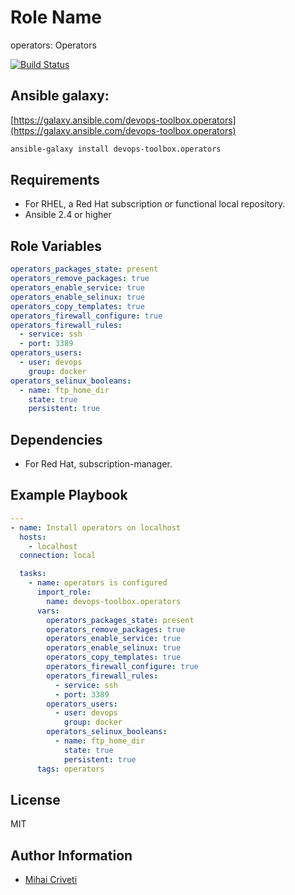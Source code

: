 Role Name
=========

operators: Operators

[![Build Status](https://travis-ci.org/cmihai-ansible/operators.svg?branch=master)](https://travis-ci.org/cmihai-ansible/operators)

Ansible galaxy:
---------------

[https://galaxy.ansible.com/devops-toolbox.operators](https://galaxy.ansible.com/devops-toolbox.operators)

```bash
ansible-galaxy install devops-toolbox.operators
```

Requirements
------------

- For RHEL, a Red Hat subscription or functional local repository.
- Ansible 2.4 or higher

Role Variables
--------------

```yaml
operators_packages_state: present
operators_remove_packages: true
operators_enable_service: true
operators_enable_selinux: true
operators_copy_templates: true
operators_firewall_configure: true
operators_firewall_rules:
  - service: ssh
  - port: 3389
operators_users:
  - user: devops
    group: docker
operators_selinux_booleans:
  - name: ftp_home_dir
    state: true
    persistent: true
```

Dependencies
------------

- For Red Hat, subscription-manager.

Example Playbook
----------------

```yaml
---
- name: Install operators on localhost
  hosts:
    - localhost
  connection: local

  tasks:
    - name: operators is configured
      import_role:
        name: devops-toolbox.operators
      vars:
        operators_packages_state: present
        operators_remove_packages: true
        operators_enable_service: true
        operators_enable_selinux: true
        operators_copy_templates: true
        operators_firewall_configure: true
        operators_firewall_rules:
          - service: ssh
          - port: 3389
        operators_users:
          - user: devops
            group: docker
        operators_selinux_booleans:
          - name: ftp_home_dir
            state: true
            persistent: true
      tags: operators
```

License
-------

MIT

Author Information
------------------

- [Mihai Criveti](https://www.linkedin.com/in/devops-toolbox.)
